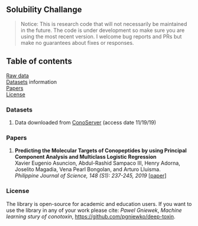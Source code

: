 ## Solubility Challange       

>Notice: This is research code that will not necessarily be maintained in the future.
>The code is under development so make sure you are using the most recent version.
>I welcome bug reports and PRs but make no guarantees about fixes or responses.

## Table of contents       

[Raw data](#data-preparation-and-model-training)           
[Datasets](#datasets) information        
[Papers](#papers)    
[License](#license)

### Datasets      
1.  Data downloaded from [ConoServer](http://www.conoserver.org/?page=download) (access date 11/19/19)      


### Papers
1. **Predicting the Molecular Targets of Conopeptides by using Principal Component Analysis
and Multiclass Logistic Regression**           
Xavier Eugenio Asuncion, Abdul-Rashid Sampaco III, Henry Adorna, Joselito Magadia, Vena Pearl Bongolan, and Arturo Lluisma.      
*Philippine Journal of Science, 148 (S1): 237-245, 2019*
[[paper]](http://philjournalsci.dost.gov.ph/images/pdf/special_issue/148_S1/predicting_molecular_targets_.pdf)    


### License
The library is open-source for academic and education users. If you want to use the library in any of your work please cite: *Pawel Gniewek*, _Machine learning stury of conotoxin_, https://github.com/pgniewko/deep-toxin. 

